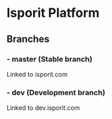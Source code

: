 # Isporit Platform

## Branches
### - master (Stable branch)
Linked to isporit.com
### - dev (Development branch)
 Linked to dev.isporit.com
